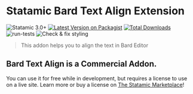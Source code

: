 # Statamic Bard Text Align Extension

![Statamic 3.0+](https://img.shields.io/badge/Statamic-3.0+-FF269E?style=for-the-badge&link=https://statamic.com)
[![Latest Version on Packagist](https://img.shields.io/packagist/v/optimoapps/statamic-bard-text-align.svg?style=for-the-badge)](https://packagist.org/packages/optimoapps/statamic-bard-text-align)
[![Total Downloads](https://img.shields.io/packagist/dt/optimoapps/statamic-bard-text-align.svg?style=for-the-badge)](https://packagist.org/packages/optimoapps/statamic-bard-text-align)
![run-tests](https://github.com/OptimoApps/statamic-bard-text-align/workflows/run-tests/badge.svg)
![Check & fix styling](https://github.com/OptimoApps/statamic-bard-text-align/workflows/Check%20&%20fix%20styling/badge.svg)

> This addon helps you to align the text in Bard Editor

## Bard Text Align is a Commercial Addon.

You can use it for free while in development, but requires a license to use on a live site. Learn more or buy a license on [The Statamic Marketplace](https://statamic.com/marketplace/addons/statamic-bard-text-align)!
